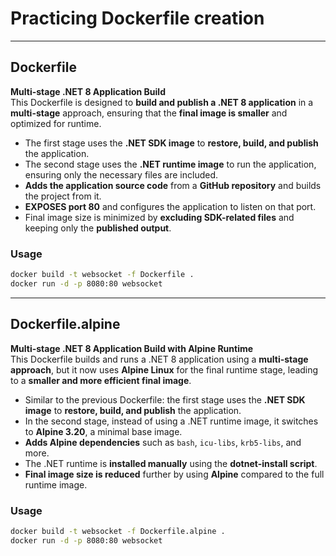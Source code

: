 # Practicing Dockerfile creation

---

## Dockerfile

**Multi-stage .NET 8 Application Build**  
This Dockerfile is designed to **build and publish a .NET 8 application** in a **multi-stage** approach, ensuring that the **final image is smaller** and optimized for runtime.

- The first stage uses the **.NET SDK image** to **restore, build, and publish** the application.
- The second stage uses the **.NET runtime image** to run the application, ensuring only the necessary files are included.
- **Adds the application source code** from a **GitHub repository** and builds the project from it.
- **EXPOSES port 80** and configures the application to listen on that port.
- Final image size is minimized by **excluding SDK-related files** and keeping only the **published output**.

### Usage

```bash
docker build -t websocket -f Dockerfile .
docker run -d -p 8080:80 websocket
```

---

## Dockerfile.alpine

**Multi-stage .NET 8 Application Build with Alpine Runtime**  
This Dockerfile builds and runs a .NET 8 application using a **multi-stage approach**, but it now uses **Alpine Linux** for the final runtime stage, leading to a **smaller and more efficient final image**.

- Similar to the previous Dockerfile: the first stage uses the **.NET SDK image** to **restore, build, and publish** the application.
- In the second stage, instead of using a .NET runtime image, it switches to **Alpine 3.20**, a minimal base image.
- **Adds Alpine dependencies** such as `bash`, `icu-libs`, `krb5-libs`, and more.
- The .NET runtime is **installed manually** using the **dotnet-install script**.
- **Final image size is reduced** further by using **Alpine** compared to the full runtime image.

### Usage

```bash
docker build -t websocket -f Dockerfile.alpine .
docker run -d -p 8080:80 websocket
```
